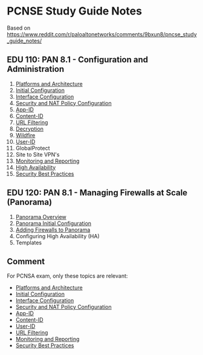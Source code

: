 # PCNSE Study Guide Notes

Based on https://www.reddit.com/r/paloaltonetworks/comments/9bxun8/pncse_study_guide_notes/

## EDU 110: PAN 8.1 - Configuration and Administration
1.  [Platforms and Architecture](Platforms-and-Architecture.md)
2.  [Initial Configuration](Initial-Configuration.md)
3.  [Interface Configuration](Interface-Configuration.md)
4.  [Security and NAT Policy Configuration](Security-and-NAT-Policy-Configuration.md)
5.  [App-ID](App-ID.md)
6.  [Content-ID](Content-ID.md)
7.  [URL Filtering](URL-Filtering.md)
8.  [Decryption](Decryption.md)
9.  [Wildfire](Wildfire.md)
10. [User-ID](User-ID.md)
11. GlobalProtect
12. Site to Site VPN's
13. [Monitoring and Reporting](Monitoring-and-Reporting.md)
14. [High Availability](High-Availability.md)
15. [Security Best Practices](Security-Best-Practices.md)

## EDU 120: PAN 8.1 - Managing Firewalls at Scale (Panorama)
1.  [Panorama Overview](Panorama-Overview.md)
2.  [Panorama Initial Configuration](Panorama-Initial-Configuration.md)
3.  [Adding Firewalls to Panorama](Adding-Firewalls-to-Panorama.md)
4.  Configuring High Availability (HA)
5.  Templates

## Comment
For PCNSA exam, only these topics are relevant:
* [Platforms and Architecture](Platforms-and-Architecture.md)
* [Initial Configuration](Initial-Configuration.md)
* [Interface Configuration](Interface-Configuration.md)
* [Security and NAT Policy Configuration](Security-and-NAT-Policy-Configuration.md)
* [App-ID](App-ID.md)
* [Content-ID](Content-ID.md)
* [User-ID](User-ID.md)
* [URL Filtering](URL-Filtering.md)
* [Monitoring and Reporting](Monitoring-and-Reporting.md)
* [Security Best Practices](Security-Best-Practices.md)
